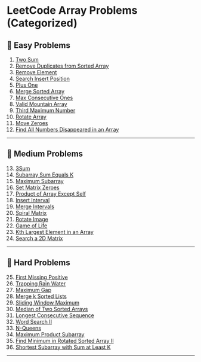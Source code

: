 # LeetCode Array Problems (Categorized)

## 📘 Easy Problems

1. <a href="https://leetcode.com/problems/two-sum/" target="_blank">Two Sum</a>
2. <a href="https://leetcode.com/problems/remove-duplicates-from-sorted-array/" target="_blank">Remove Duplicates from Sorted Array</a>
3. <a href="https://leetcode.com/problems/remove-element/" target="_blank">Remove Element</a>
4. <a href="https://leetcode.com/problems/search-insert-position/" target="_blank">Search Insert Position</a>
5. <a href="https://leetcode.com/problems/plus-one/" target="_blank">Plus One</a>
6. <a href="https://leetcode.com/problems/merge-sorted-array/" target="_blank">Merge Sorted Array</a>
7. <a href="https://leetcode.com/problems/max-consecutive-ones/" target="_blank">Max Consecutive Ones</a>
8. <a href="https://leetcode.com/problems/valid-mountain-array/" target="_blank">Valid Mountain Array</a>
9. <a href="https://leetcode.com/problems/third-maximum-number/" target="_blank">Third Maximum Number</a>
10. <a href="https://leetcode.com/problems/rotate-array/" target="_blank">Rotate Array</a>
11. <a href="https://leetcode.com/problems/move-zeroes/" target="_blank">Move Zeroes</a>
12. <a href="https://leetcode.com/problems/find-all-numbers-disappeared-in-an-array/" target="_blank">Find All Numbers Disappeared in an Array</a>

***

## 📗 Medium Problems

13. <a href="https://leetcode.com/problems/3sum/" target="_blank">3Sum</a>
14. <a href="https://leetcode.com/problems/subarray-sum-equals-k/" target="_blank">Subarray Sum Equals K</a>
15. <a href="https://leetcode.com/problems/maximum-subarray/" target="_blank">Maximum Subarray</a>
16. <a href="https://leetcode.com/problems/set-matrix-zeroes/" target="_blank">Set Matrix Zeroes</a>
17. <a href="https://leetcode.com/problems/product-of-array-except-self/" target="_blank">Product of Array Except Self</a>
18. <a href="https://leetcode.com/problems/insert-interval/" target="_blank">Insert Interval</a>
19. <a href="https://leetcode.com/problems/merge-intervals/" target="_blank">Merge Intervals</a>
20. <a href="https://leetcode.com/problems/spiral-matrix/" target="_blank">Spiral Matrix</a>
21. <a href="https://leetcode.com/problems/rotate-image/" target="_blank">Rotate Image</a>
22. <a href="https://leetcode.com/problems/game-of-life/" target="_blank">Game of Life</a>
23. <a href="https://leetcode.com/problems/kth-largest-element-in-an-array/" target="_blank">Kth Largest Element in an Array</a>
24. <a href="https://leetcode.com/problems/search-a-2d-matrix/" target="_blank">Search a 2D Matrix</a>

***

## 📕 Hard Problems

25. <a href="https://leetcode.com/problems/first-missing-positive/" target="_blank">First Missing Positive</a>
26. <a href="https://leetcode.com/problems/trapping-rain-water/" target="_blank">Trapping Rain Water</a>
27. <a href="https://leetcode.com/problems/maximum-gap/" target="_blank">Maximum Gap</a>
28. <a href="https://leetcode.com/problems/merge-k-sorted-lists/" target="_blank">Merge k Sorted Lists</a>
29. <a href="https://leetcode.com/problems/sliding-window-maximum/" target="_blank">Sliding Window Maximum</a>
30. <a href="https://leetcode.com/problems/median-of-two-sorted-arrays/" target="_blank">Median of Two Sorted Arrays</a>
31. <a href="https://leetcode.com/problems/longest-consecutive-sequence/" target="_blank">Longest Consecutive Sequence</a>
32. <a href="https://leetcode.com/problems/word-search-ii/" target="_blank">Word Search II</a>
33. <a href="https://leetcode.com/problems/n-queens/" target="_blank">N-Queens</a>
34. <a href="https://leetcode.com/problems/maximum-product-subarray/" target="_blank">Maximum Product Subarray</a>
35. <a href="https://leetcode.com/problems/find-minimum-in-rotated-sorted-array-ii/" target="_blank">Find Minimum in Rotated Sorted Array II</a>
36. <a href="https://leetcode.com/problems/shortest-subarray-with-sum-at-least-k/" target="_blank">Shortest Subarray with Sum at Least K</a>

***